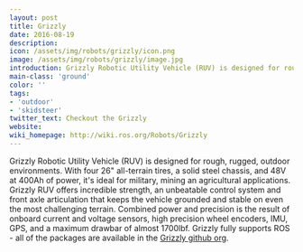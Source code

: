 ```yaml
---
layout: post
title: Grizzly
date: 2016-08-19
description:
icon: /assets/img/robots/grizzly/icon.png
image: /assets/img/robots/grizzly/image.jpg
introduction: Grizzly Robotic Utility Vehicle (RUV) is designed for rough, rugged, outdoor environments.
main-class: 'ground'
color: ''
tags:
- 'outdoor'
- 'skidsteer'
twitter_text: Checkout the Grizzly
website: 
wiki_homepage: http://wiki.ros.org/Robots/Grizzly
---
```


Grizzly Robotic Utility Vehicle (RUV) is designed for rough, rugged, outdoor environments. With four 26" all-terrain tires, a solid steel chassis, and 48V at 400Ah of power, it's ideal for military, mining an agricultural applications. Grizzly RUV offers incredible strength, an unbeatable control system and front axle articulation that keeps the vehicle grounded and stable on even the most challenging terrain. Combined power and precision is the result of onboard current and voltage sensors, high precision wheel encoders, IMU, GPS, and a maximum drawbar of almost 1700lbf. Grizzly fully supports ROS - all of the packages are available in the [Grizzly github org](https://github.com/g).
